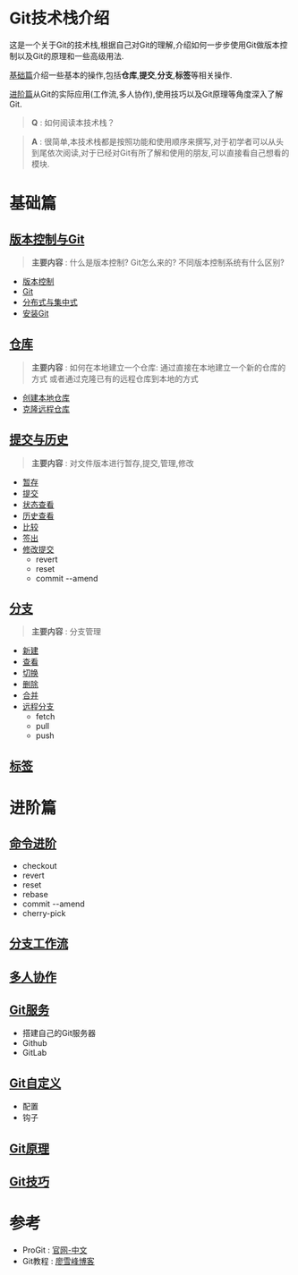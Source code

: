 # Git技术栈介绍

这是一个关于Git的技术栈,根据自己对Git的理解,介绍如何一步步使用Git做版本控制以及Git的原理和一些高级用法.

[基础篇](#基础篇)介绍一些基本的操作,包括**仓库**,**提交**,**分支**,**标签**等相关操作.

[进阶篇](#进阶篇)从Git的实际应用(工作流,多人协作),使用技巧以及Git原理等角度深入了解Git.

> **Q** : 如何阅读本技术栈？

> **A** : 很简单,本技术栈都是按照功能和使用顺序来撰写,对于初学者可以从头到尾依次阅读,对于已经对Git有所了解和使用的朋友,可以直接看自己想看的模块.

# 基础篇

## [版本控制与Git](/1.1.版本控制与Git/README.md)

> **主要内容** : 什么是版本控制?  Git怎么来的?  不同版本控制系统有什么区别?

* [版本控制](/1.1.版本控制与Git/README.md#版本控制)
* [Git](/1.1.版本控制与Git/README.md#Git)
* [分布式与集中式](/1.1.版本控制与Git/README.md#分布式与集中式)
* [安装Git](/1.1.版本控制与Git/README.md#安装Git)

## [仓库](/1.2.仓库/README.md)

> **主要内容** : 如何在本地建立一个仓库: 通过直接在本地建立一个新的仓库的方式 或者通过克隆已有的远程仓库到本地的方式

* [创建本地仓库](/1.2.仓库/README.md#创建本地仓库)
* [克隆远程仓库](/1.2.仓库/README.md#克隆远程仓库)

## [提交与历史](/1.3.提交与历史/README.md)

> **主要内容** : 对文件版本进行暂存,提交,管理,修改

* [暂存](/1.3.提交与历史/README.md#暂存)
* [提交](/1.3.提交与历史/README.md#提交)
* [状态查看](/1.3.提交与历史/README.md#状态查看)
* [历史查看](/1.3.提交与历史/README.md#历史查看)
* [比较](/1.3.提交与历史/README.md#比较)
* [签出](/1.3.提交与历史/README.md#签出)
* [修改提交](/1.3.提交与历史/README.md#修改提交)
    * revert
    * reset
    * commit --amend

## [分支](/1.4.分支/README.md)

> **主要内容** : 分支管理

* [新建](/1.4.分支/README.md#新建)
* [查看](/1.4.分支/README.md#查看)
* [切换](/1.4.分支/README.md#切换)
* [删除](/1.4.分支/README.md#删除)
* [合并](/1.4.分支/README.md#合并)
* [远程分支](/1.4.分支/README.md#远程分支)
    * fetch
    * pull
    * push

## [标签](/1.5.标签/README.md)

# 进阶篇

## [命令进阶](/2.1.命令进阶/README.md)

* checkout
* revert
* reset
* rebase
* commit --amend
* cherry-pick

## [分支工作流](/2.2.分支工作流/README.md)
 
## [多人协作](/2.3.多人协作/README.md)

## [Git服务](/2.4.Git服务/README.md)

* 搭建自己的Git服务器
* Github
* GitLab

## [Git自定义](/2.5.Git自定义/README.md)

* 配置
* 钩子

## [Git原理](/2.6.Git原理/README.md)

## [Git技巧](/2.7.Git技巧/README.md)

# 参考

*  ProGit : [官网-中文](https://git-scm.com/book/zh/v2/)
*  Git教程 : [廖雪峰博客](https://www.liaoxuefeng.com/wiki/0013739516305929606dd18361248578c67b8067c8c017b000)

